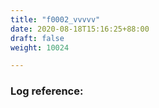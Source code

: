 ```yaml
---
title: "f0002_vvvvv"
date: 2020-08-18T15:16:25+88:00
draft: false
weight: 10024

---
```


### Log reference: <no value>

```
